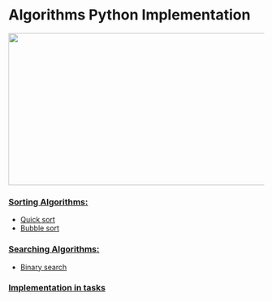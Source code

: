 # Algorithms Python Implementation
<img src="https://github.com/user-attachments/assets/afe945da-2188-44fe-993d-7d8624d81d00"  width="750" height="300" />

### [Sorting Algorithms:](https://github.com/pgnikolov/algorithms-implementation/tree/main/Sorting-algorithms)
- [Quick sort](https://github.com/pgnikolov/algorithms-implementation/blob/main/Sorting-algorithms/quick_sort.py)
- [Bubble sort](https://github.com/pgnikolov/algorithms-implementation/blob/main/Sorting-algorithms/bubble-sort.py)

### [Searching Algorithms:](https://github.com/pgnikolov/algorithms-implementation/tree/main/Searching-algorithms)
- [Binary search](https://github.com/pgnikolov/algorithms-implementation/blob/main/Searching-algorithms/binary-search.py)


### [Implementation in tasks](https://github.com/pgnikolov/algorithms-implementation/tree/main/Practice)
